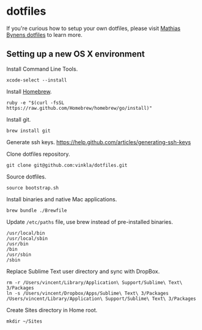 dotfiles
========
If you're curious how to setup your own dotfiles, please visit [Mathias Bynens dotfiles](https://github.com/mathiasbynens/dotfiles) to learn more.


Setting up a new OS X environment
---------------------------------

Install Command Line Tools.
```
xcode-select --install
```

Install [Homebrew](http://brew.sh/).
```
ruby -e "$(curl -fsSL https://raw.github.com/Homebrew/homebrew/go/install)"
```

Install git.
```
brew install git
```

Generate ssh keys. https://help.github.com/articles/generating-ssh-keys

Clone dotfiles repository.
```
git clone git@github.com:vinkla/dotfiles.git
```

Source dotfiles.
```
source bootstrap.sh
```

Install binaries and native Mac applications.
```
brew bundle ./Brewfile
```

Update ```/etc/paths``` file, use brew instead of pre-installed binaries.
```
/usr/local/bin
/usr/local/sbin
/usr/bin
/bin
/usr/sbin
/sbin
```

Replace Sublime Text user directory and sync with DropBox.
```
rm -r /Users/vincent/Library/Application\ Support/Sublime\ Text\ 3/Packages
ln -s /Users/vincent/Dropbox/Apps/Sublime\ Text\ 3/Packages /Users/vincent/Library/Application\ Support/Sublime\ Text\ 3/Packages
```

Create Sites directory in Home root.
```
mkdir ~/Sites
```


